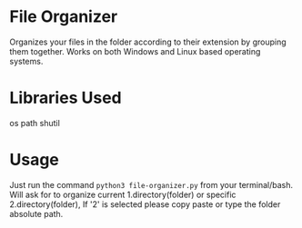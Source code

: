 # File Organizer
Organizes your files in the folder according to their extension by grouping them together.
Works on both Windows and Linux based operating systems.

# Libraries Used
os
path
shutil

# Usage
Just run the command `python3 file-organizer.py` from your terminal/bash.
Will ask for to organize current 1.directory(folder) or specific 2.directory(folder),
If '2' is selected please copy paste or type the folder absolute path.
 